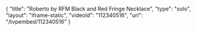 {
    "title": "Roberto by RFM Black and Red Fringe Necklace",
    "type": "solo",
    "layout": "iframe-static",
    "videoId": "112340516",
    "url": "\/tvpembed\/112340516"
}